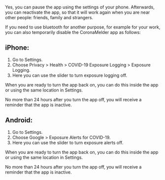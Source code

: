 Yes, you can pause the app using the settings of your phone. Afterwards, you can reactivate the app, so that it will work again when you are near other people: friends, family and strangers.

If you need to use bluetooth for another purpose, for example for your work, you can also temporarily disable the CoronaMelder app as follows: 

## iPhone: 
1. Go to Settings.
2. Choose Privacy > Health > COVID-19 Exposure Logging > Exposure Logging.
3. Here you can use the slider to turn exposure logging off.

When you are ready to turn the app back on, you can do this inside the app or using the same location in Settings.

No more than 24 hours after you turn the app off, you will receive a reminder that the app is inactive. 

## Android: 
1. Go to Settings.
2. Choose Google > Exposure Alerts for COVID-19.
3. Here you can use the slider to turn exposure alerts off.
 
When you are ready to turn the app back on, you can do this inside the app or using the same location in Settings.

No more than 24 hours after you turn the app off, you will receive a reminder that the app is inactive. 
